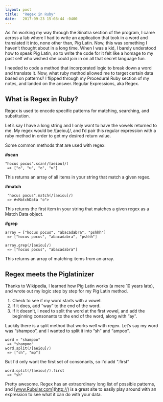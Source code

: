 ```yaml
---
layout: post
title:  "Regex in Ruby"
date:   2017-09-23 15:08:44 -0400
---
```



As I’m working my way through the Sinatra section of the program, I came across a lab where I had to write an application that took in a word and translated it into, none other than, Pig Latin. Now, this was something I haven’t thought about in a long time. When I was a kid, I barely understood how to speak Pig Latin, so to write the code for it felt like a homage to my past self who wished she could join in on all that secret language fun.  

I needed to code a method that incorporated logic to break down a word and translate it. Now, what ruby method allowed me to target certain data based on patterns? I flipped through my Procedural Ruby section of my notes, and landed on the answer. Regular Expressions, aka Regex. 


## **What is Regex in Ruby?**

Regex is used to encode specific patterns for matching, searching, and substitution. 

Let’s say I have a long string and I only want to have the vowels returned to me. My regex would be /[aeiou]/, and I’d pair this regular expression with a ruby method in order to get my desired return value. 

Some common methods that are used with regex:

**#scan**
```
"hocus pocus".scan(/[aeiou]/)
 => ["o", "u", "o", "u"] 
```

This returns an array of all items in your string that match a given regex. 

**#match**

```
 "hocus pocus".match(/[aeiou]/)
 => #<MatchData "o"> 
```

This returns the first item in your string that matches a given regex as a Match Data object. 



**#grep**

```
array = ["hocus pocus", "abacadabra", "pshhh"]
 => ["hocus pocus", "abacadabra", "pshhh"] 
 
array.grep(/[aeiou]/)
 => ["hocus pocus", "abacadabra"] 
```
 
 This returns an array of matching items from an array. 

 

## **Regex meets the Piglatinizer**

Thanks to Wikipedia, I learned how Pig Latin works (a mere 10 years late), and wrote out my logic step by step for my Pig Latin method. 

1. Check to see if my word starts with a vowel.
2. If it does, add “way” to the end of the word.
3. If it doesn’t, I need to split the word at the first vowel, and add the beginning consonants to the end of the word, along with “ay”.

Luckily there is a split method that works well with regex. Let’s say my word was “shampoo”, and I wanted to split it into “sh” and “ampoo”. 

```
word = "shampoo"
 => "shampoo" 
word.split(/[aeiou]/)
 => ["sh", "mp"] 
```

But I'd only want the first set of consonants, so I'd add  ".first”  

```
word.split(/[aeiou]/).first 
 => "sh" 
```

 
Pretty awesome. Regex has an extraordinary long list of possible patterns, and [www.Rubular.com](http://) is a great site to easily play around with an expression to see what it can do with your data. 


